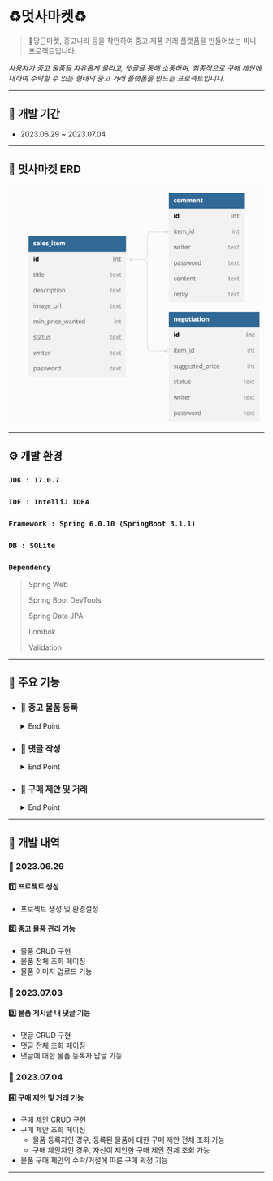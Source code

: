 # ♻️멋사마켓♻️
> 🥕당근마켓, 중고나라 등을 착안하여 중고 제품 거래 플랫폼을 만들어보는 미니 프로젝트입니다.

_사용자가 중고 물품을 자유롭게 올리고, 댓글을 통해 소통하며, 최종적으로 구매 제안에 대하여 수락할 수 있는 형태의 
중고 거래 플랫폼을 만드는 프로젝트입니다._

*****

## 📅 개발 기간
- 2023.06.29 ~ 2023.07.04

*****

## 📌 멋사마켓 ERD

![멋사마켓 ERD](ERD.png)

*****

## ⚙️ 개발 환경
### `JDK : 17.0.7`
### `IDE : IntelliJ IDEA`
### `Framework : Spring 6.0.10 (SpringBoot 3.1.1)`
### `DB : SQLite`
### `Dependency`
> Spring Web
> 
> Spring Boot DevTools
> 
> Spring Data JPA
> 
> Lombok
> 
> Validation

*****

## 📃 주요 기능

- ### 📌 중고 물품 등록

  <details>
  <summary>End Point</summary>
  <div>

  ### 물품 등록
  
  ### `POST /items`
  Request Body:
  ```json
  {
      "title": "물품 등록 1",
      "description": "물품 등록 1 설명",
      "minPriceWanted": 500000,
      "writer": "물품 등록 작성자 1",
      "password": "12345"
  }
  ```
  Response Status: 200
  
  Response Body:
  ```json
  {
    "message": "등록이 완료되었습니다."
  }
  ```
  
  ### 등록된 물품 전체 조회
  
  ### `GET /items?page={page}&limit={limit}`
  
  Request Body: 없음
  
  Response Status: 200
  
  Response Body:
  
  ```json
  {
      "content": [
            {
              "id": 1,
              "title": "물품 등록 1",
              "description": "물품 등록 1 설명",
              "minPriceWanted": 500000,
              "status": "판매중"
          },
            {
              "id": 2,
              "title": "물품 등록 2",
              "description": "물품 등록 2 설명",
              "minPriceWanted": 700000,
              "imageUrl": "/static/itemImages/2/itemImage.png",
              "status": "판매완료"
          },
          // ...
      ],
      "totalPages": 4,
      "totalElements": 100,
      "last": false,
      "size": 25,
      "number": 1,
      "numberOfElements": 25,
      "first": false,
      "empty": false
  }
  ```
  
  ### 등록된 물품 단일 조회
  
  ### `GET /items/{itemId}`
  
  Request Body: 없음
  
  Response Status: 200
  
  Response Body:
  
  ```json
  {
      "title": "물품 등록 1",
      "description": "물품 등록 1 설명",
      "minPriceWanted": 500000,
      "writer": "물품 등록 작성자 1",
      "password": "12345"
  }
  ```
  
  ### 물품 정보 수정
  
  ### `PUT /items/{itemId}`
  
  Request Body:
  
  ```json
  {
      "title": "물품 등록 1",
      "description": "물품 등록 1 설명",
      "minPriceWanted": 550000,
      "writer": "물품 등록 작성자 1",
      "password": "12345"
  }
  ```
  Response Body:
  ```json
  {
      "message": "물품이 수정되었습니다."
  }
  ```
  
  ### 이미지 등록
  
  ### `PUT /items/{itemId}/image`
  
  Request Body (Form Data):
  
  ```
  image:    image.(확장자) (file)
  writer:   물품 등록 작성자 1
  password: 12345
  ```
  
  Response Body:
  
  ```json
  {
      "message": "이미지가 등록되었습니다."
  }
  ```
  
  ### 등록 물품 삭제
  
  ###  `DELETE /items/{itemId}`
  
  Request Body:
  
  ```json
  {
      "writer": "물품 등록 작성자 1",
      "password": "12345"
  }
  ```
  
  Response Body:
  ```json
  {
      "message": "물품을 삭제했습니다."
  }
  ```
  
  </div>
  </details>

- ### 📌 댓글 작성

  <details>
  <summary>End Point</summary>
  <div>
  
  ### 댓글 등록
  
  ### `POST /items/{itemId}/comments`
  
  Request Body:
  
  ```json
  {
      "writer": "댓글 등록자 1",
      "password": "1234",
      "content": "댓글 내용"
  }
  ```
  
  Response Status: 200
  
  Response Body:
  
  ```json
  {
      "message": "댓글이 등록되었습니다."
  }
  ```
  
  ### 댓글 조회
  
  ### `GET /items/{itemId}/comments`
  
  Request Body: 없음
  
  Response Status: 200
  
  Response Body:
  ```json
  {
      "content": [
          {
              "id": 1,
              "content": "댓글 내용",
              "reply": null
          },
          {
              "id": 2,
              "content": "댓글 내용",
              "reply": "답글 내용"
          },
          // ...
      ],
      "totalPages": 4,
      "totalElements": 100,
      "last": false,
      "size": 25,
      "number": 1,
      "numberOfElements": 25,
      "first": false,
      "empty": false
  }
  ```
  
  ### 댓글 수정
  
  ### `PUT /items/{itemId}/comments/{commentId}`
  
  Request Body:
  
    ```json
    {
        "writer": "댓글 작성자 1",
        "password": "1234",
        "content": "댓글 내용 수정 1"
    }
    ```
  
  Response Body:
  
    ```json
    {
        "message": "댓글이 수정되었습니다."
    }
    ```
  
  ### 댓글에 답글 등록
  
  ### `PUT /items/{itemId}/comments/{commentId}/reply`
  
  Request Body:
  
  ```json
  {
      "writer": "물품 등록 작성자 1",
      "password": "12345",
      "reply": "답글 1"
  }
  ```
  
  Response Body:
  
  ```json
  {
      "message": "댓글에 답변이 추가되었습니다."
  }
  ```
  
  ### 댓글 삭제
  
  ### `DELETE /items/{itemId}/comments/{commentId}`
  
  Request Body:
  
  ```json
  {
      "writer": "댓글 작성자 1",
      "password": "1234"
  }
  ```
  
  Response Body:
  ```json
  {
      "message": "댓글을 삭제했습니다."
  }
  ```
  
  </div>
  </details>

- ### 📌 구매 제안 및 거래

  <details>
  <summary>End Point</summary>
  <div>
  
  ### 구매 제안 등록
  
  ### `POST /items/{itemId}/proposal`
  
  Request Body:
  
  ```json
  {
      "writer": "제안 작성자 1",
      "password": "123",
      "suggestedPrice": 400000
  }
  ```
  
  Response Status: 200
  
  Response Body:
  
  ```json
  {
      "message": "구매 제안이 등록되었습니다."
  }
  ```
  
  ### 등록된 구매 제안 조회
    - ### 물품 등록자 조회
      ### `GET /items/{itemId}/proposals?writer=물품 등록 작성자 1&password=12345&page=1`
  
      Request Body: 없음
  
      Response Status: 200
  
      Response Body:
  
  ```json
  {
      "content": [
          {
              "id": 1,
              "suggestedPrice": 400000,
              "status": "제안"
          },
          {
              "id": 2,
              "suggestedPrice": 50000,
              "status": "거절"
          },
          // ...
      ],
      "totalPages": 4,
      "totalElements": 100,
      "last": false,
      "size": 25,
      "number": 1,
      "numberOfElements": 25,
      "first": false,
      "empty": false
  }
  ```
  
    - ### 제안 등록자 조회
      ### `GET /items/{itemId}/proposals?writer=jeeho.edu&password=qwerty1234&page=1`
  
      Request Body: 없음
  
      Response Status: 200
  
      Response Body:
  
  ```json
  {
      "content": [
          {
              "id": 1,
              "suggestedPrice": 400000,
              "status": "제안"
          }
          // ...
      ],
      "totalPages": 4,
      "totalElements": 100,
      "last": false,
      "size": 25,
      "number": 1,
      "numberOfElements": 25,
      "first": false,
      "empty": false
  }
  ```
  
  ### 제안 수정 (가격 변경)
  
  ### `PUT /items/{itemId}/proposals/{proposalId}`
  
  Request Body:
  
  ```json
  {
      "writer": "제안 작성자 1",
      "password": "123",
      "suggestedPrice": 500000
  }
  ```
  
  Response Body:
  
  ```json
  {
      "message": "제안이 수정되었습니다."
  }
  ```
  
  `writer` 와 `password` 가 물품 등록할 때의 값과 일치하지 않을 경우 실패
  
  ### 제안 삭제
  
  ### `DELETE /items/{itemId}/proposals/{proposalId}`
  
  Request Body:
  
  ```json
  {
      "writer": "제안 작성자 1",
      "password": "123"
  }
  ```
  
  Response Body:
  
  ```json
  {
      "message": "제안을 삭제했습니다."
  }
  ```
  
  `writer` 와 `password` 가 제안 등록할 때의 값과 일치하지 않을 경우 실패
  
  ### 제안 수정 (제안 상태 변경)
  
  ### `PUT /items/{itemId}/proposals/{proposalId}/progress`
  
  Request Body:
  
  ```json
  {
      "writer": "물품 등록 작성자 1",
      "password": "12345",
      "status": "수락" || "거절"
  }
  ```
  
  Response Body:
  
  ```json
  {
      "message": "제안의 상태가 변경되었습니다."
  }
  ```
  
  `writer` 와 `password` 가 물품 등록할 때의 값과 일치하지 않을 경우 실패
  
  ### 거래 확정
  
  ### `PUT /items/{itemId}/proposals/{proposalId}/progress`
  
  Request Body:
  
  ```json
  {
      "writer": "제안 작성자 1",
      "password": "123",
      "status": "확정"
  }
  ```
  
  Response Body:
  
  ```json
  {
      "message": "구매가 확정되었습니다."
  }
  ```
  
  `writer` 와 `password` 가 제안 등록할 때의 값과 일치하지 않을 경우 실패
  
  제안의 상태가 **수락**이 아닐 경우 실패
  
  </div>
  </details>

*****

## 📃 개발 내역
### 📆 2023.06.29
#### 1️⃣ 프로젝트 생성
- 프로젝트 생성 및 환경설정

#### 2️⃣ 중고 물품 관리 기능
- 물품 CRUD 구현
- 물품 전체 조회 페이징
- 물품 이미지 업로드 기능

### 📆 2023.07.03
#### 3️⃣ 물품 게시글 내 댓글 기능
- 댓글 CRUD 구현
- 댓글 전체 조회 페이징
- 댓글에 대한 물품 등록자 답글 기능

### 📆 2023.07.04
#### 4️⃣ 구매 제안 및 거래 기능
- 구매 제안 CRUD 구현
- 구매 제안 조회 페이징
  - 물품 등록자인 경우, 등록된 물품에 대한 구매 제안 전체 조회 가능
  - 구매 제안자인 경우, 자신이 제안한 구매 제안 전체 조회 가능
- 물품 구매 제안의 수락/거절에 따른 구매 확정 기능

*****